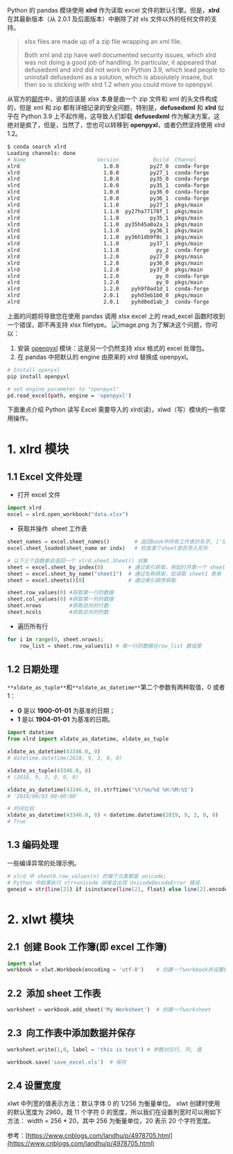Python 的 pandas 模块使用 **xlrd** 作为读取 excel 文件的默认引擎。但是，**xlrd** 在其最新版本（从 2.0.1 及后面版本）中删除了对 xls 文件以外的任何文件的支持。

> xlsx files are made up of a zip file wrapping an xml file.
>
> Both xml and zip have well documented security issues, which xlrd was not doing a good job of handling. In particular, it appeared that defusedxml and xlrd did not work on Python 3.9, which lead people to uninstall defusedxml as a solution, which is absolutely insane, but then so is sticking with xlrd 1.2 when you could move to openpyxl.

从官方的[邮件](https://groups.google.com/g/python-excel/c/IRa8IWq_4zk/m/Af8-hrRnAgAJ)中，说的应该是 xlsx 本身是由一个 zip 文件和 xml 的头文件构成的，但是 xml 和 zip 都有详细记录的安全问题，特别是，**defusedxml** 和 **xlrd** 似乎在 Python 3.9 上不起作用，这导致人们卸载 **defusedxml** 作为解决方案，这绝对是疯了，但是，当然了，您也可以转移到 **openpyxl**，或者仍然坚持使用 xlrd 1.2。

```bash
$ conda search xlrd
Loading channels: done
# Name                       Version           Build  Channel
xlrd                           1.0.0          py27_0  conda-forge
xlrd                           1.0.0          py27_1  conda-forge
xlrd                           1.0.0          py35_0  conda-forge
xlrd                           1.0.0          py35_1  conda-forge
xlrd                           1.0.0          py36_0  conda-forge
xlrd                           1.0.0          py36_1  conda-forge
xlrd                           1.1.0          py27_1  pkgs/main
xlrd                           1.1.0  py27ha77178f_1  pkgs/main
xlrd                           1.1.0          py35_1  pkgs/main
xlrd                           1.1.0  py35h45a0a2a_1  pkgs/main
xlrd                           1.1.0          py36_1  pkgs/main
xlrd                           1.1.0  py36h1db9f0c_1  pkgs/main
xlrd                           1.1.0          py37_1  pkgs/main
xlrd                           1.1.0            py_2  conda-forge
xlrd                           1.2.0          py27_0  pkgs/main
xlrd                           1.2.0          py36_0  pkgs/main
xlrd                           1.2.0          py37_0  pkgs/main
xlrd                           1.2.0            py_0  conda-forge
xlrd                           1.2.0            py_0  pkgs/main
xlrd                           1.2.0    pyh9f0ad1d_1  conda-forge
xlrd                           2.0.1    pyhd3eb1b0_0  pkgs/main
xlrd                           2.0.1    pyhd8ed1ab_3  conda-forge
```

上面的问题将导致您在使用 pandas 调用 xlsx excel 上的 read_excel 函数时收到一个错误，即不再支持 xlsx filetype。
![image.png](https://shub-1251708715.cos.ap-guangzhou.myqcloud.com/elog-cookbook-img/Fg6HK5M3KsF5KE0SMNROvn1g9PHc.png)
为了解决这个问题，你可以：

1. 安装 [openpyxl](https://openpyxl.readthedocs.io/en/stable/) 模块：这是另一个仍然支持 xlsx 格式的 excel 处理包。
2. 在 pandas 中把默认的 engine 由原来的 xlrd 替换成 openpyxl。

```bash
# Install openyxl
pip install openpyxl

# set engine parameter to "openpyxl"
pd.read_excel(path, engine = 'openpyxl')
```

下面重点介绍 Python 读写 Excel 需要导入的 xlrd(读)，xlwd（写）模块的一些常用操作。

# 1. xlrd 模块

## 1.1 Excel 文件处理

- 打开 excel 文件

```python
import xlrd
excel = xlrd.open_workbook("data.xlsx")
```

- 获取并操作  sheet 工作表

```python
sheet_names = excel.sheet_names()        # 返回book中所有工作表的名字, ['Sheet1', 'Sheet2', 'Sheet3']
excel.sheet_loaded(sheet_name or indx)   # 检查某个sheet是否导入完毕

# 以下三个函数都会返回一个 xlrd.sheet.Sheet() 对象
sheet = excel.sheet_by_index(0)        # 通过索引获取，例如打开第一个 sheet 表格
sheet = excel.sheet_by_name("sheet1")  # 通过名称获取，如读取 sheet1 表单
sheet = excel.sheets()[0]              # 通过索引顺序获取

sheet.row_values(0) #获取第一行的数据
sheet.col_values(0) #获取第一列的数据
sheet.nrows         #获取总共的行数
sheet.ncols         #获取总共的列数
```

- 遍历所有行

```python
for i in range(0, sheet.nrows):
    row_list = sheet.row_values(i) # 每一行的数据在row_list 数组里
```

## 1.2 日期处理

`**xldate_as_tuple**`和`**xldate_as_datetime**`第二个参数有两种取值，0 或者 1：

- **0** 是以 **1900-01-01** 为基准的日期；
- **1** 是以 **1904-01-01** 为基准的日期。

```python
import datetime
from xlrd import xldate_as_datetime, xldate_as_tuple

xldate_as_datetime(43346.0, 0)
# datetime.datetime(2018, 9, 3, 0, 0)

xldate_as_tuple(43346.0, 0)
# (2018, 9, 3, 0, 0, 0)

xldate_as_datetime(43346.0, 0).strftime('%Y/%m/%d %H:%M:%S')
# '2018/09/03 00:00:00'

# 时间比较
xldate_as_datetime(43346.0, 0) < datetime.datetime(2019, 9, 3, 0, 0)
# True

```

## 1.3 编码处理

一些编译异常的处理示例。

```bash
# xlrd 中 sheet0.row_values(n) 的每个元素都是 unicode;
# Python 中如果执行 str+unicode 拼接会出现 UnicodeDecodeError 错误.
geneid = str(line[2]) if isinstance(line[2], float) else line[2].encode("utf-8")
```

# 2. xlwt 模块

## 2.1  创建 Book 工作簿(即 excel 工作簿)

```python
import xlwt
workbook = xlwt.Workbook(encoding = 'utf-8')	# 创建一个workbook并设置编码形式
```

## 2.2  添加 sheet 工作表

```python
worksheet = workbook.add_sheet('My Worksheet')  # 创建一个worksheet
```

## 2.3  向工作表中添加数据并保存

```python
worksheet.write(1,0, label = 'this is test') # 参数对应行, 列, 值

workbook.save('save_excel.xls')  # 保存
```

## 2.4 设置宽度

xlwt 中列宽的值表示方法：默认字体 0 的 1/256 为衡量单位。
xlwt 创建时使用的默认宽度为 2960，既 11 个字符 0 的宽度，所以我们在设置列宽时可以用如下方法：
width = 256 \* 20，其中 256 为衡量单位，20 表示 20 个字符宽度。

参考：[https://www.cnblogs.com/landhu/p/4978705.html](https://www.cnblogs.com/landhu/p/4978705.html)
